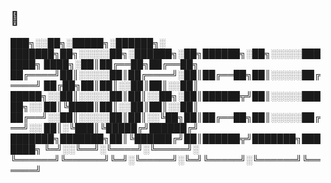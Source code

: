 ## 👋

  ███╗░░██╗░█████╗░██████╗░  ███████╗██╗░░░░░██╗░██████╗░██╗██████╗░██╗░░░░░███████╗
  ████╗░██║██╔══██╗██╔══██╗  ██╔════╝██║░░░░░██║██╔════╝░██║██╔══██╗██║░░░░░██╔════╝
  ██╔██╗██║██║░░██║██║░░██║  █████╗░░██║░░░░░██║██║░░██╗░██║██████╦╝██║░░░░░█████╗░░
  ██║╚████║██║░░██║██║░░██║  ██╔══╝░░██║░░░░░██║██║░░╚██╗██║██╔══██╗██║░░░░░██╔══╝░░
  ██║░╚███║╚█████╔╝██████╔╝  ███████╗███████╗██║╚██████╔╝██║██████╦╝███████╗███████╗
  ╚═╝░░╚══╝░╚════╝░╚═════╝░  ╚══════╝╚══════╝╚═╝░╚═════╝░╚═╝╚═════╝░╚══════╝╚══════╝
